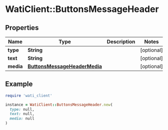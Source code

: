 # WatiClient::ButtonsMessageHeader

## Properties

| Name | Type | Description | Notes |
| ---- | ---- | ----------- | ----- |
| **type** | **String** |  | [optional] |
| **text** | **String** |  | [optional] |
| **media** | [**ButtonsMessageHeaderMedia**](ButtonsMessageHeaderMedia.md) |  | [optional] |

## Example

```ruby
require 'wati_client'

instance = WatiClient::ButtonsMessageHeader.new(
  type: null,
  text: null,
  media: null
)
```

